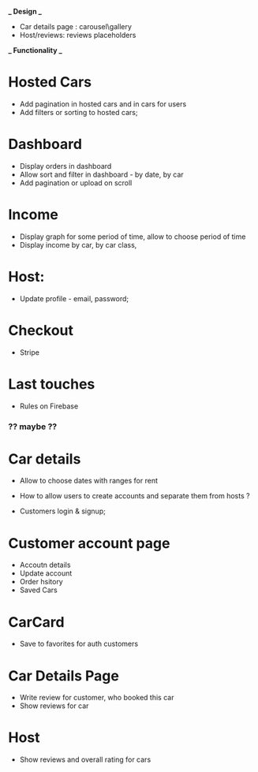 **_ Design _**

- Car details page : carousel\gallery
- Host/reviews: reviews placeholders

**_ Functionality _**

# Hosted Cars

- Add pagination in hosted cars and in cars for users
- Add filters or sorting to hosted cars;

# Dashboard

- Display orders in dashboard
- Allow sort and filter in dashboard - by date, by car
- Add pagination or upload on scroll

# Income

- Display graph for some period of time, allow to choose period of time
- Display income by car, by car class,

# Host:

- Update profile - email, password;

# Checkout

- Stripe

# Last touches

- Rules on Firebase

### ?? maybe ??

# Car details

- Allow to choose dates with ranges for rent

- How to allow users to create accounts and separate them from hosts ?
- Customers login & signup;

# Customer account page

- Accoutn details
- Update account
- Order hsitory
- Saved Cars

# CarCard

- Save to favorites for auth customers

# Car Details Page

- Write review for customer, who booked this car
- Show reviews for car

# Host

- Show reviews and overall rating for cars
